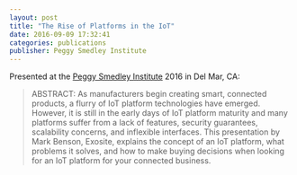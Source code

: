 ```yaml
---
layout: post
title: "The Rise of Platforms in the IoT"
date: 2016-09-09 17:32:41
categories: publications
publisher: Peggy Smedley Institute
---
```


Presented at the [Peggy Smedley Institute](http://learnitiot.com/) 2016 in Del Mar, CA:

> ABSTRACT: As manufacturers begin creating smart, connected products, a flurry of IoT platform technologies have emerged. However, it is still in the early days of IoT platform maturity and many platforms suffer from a lack of features, security guarantees, scalability concerns, and inflexible interfaces. This presentation by Mark Benson, Exosite, explains the concept of an IoT platform, what problems it solves, and how to make buying decisions when looking for an IoT platform for your connected business.

